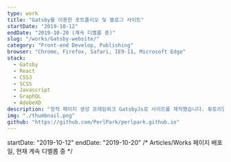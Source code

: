 ```yaml
---
type: work
title: "Gatsby를 이용한 포트폴리오 및 블로그 사이트"
startDate: "2019-10-12"
endDate: "2019-10-20 (계속 디벨롭 중)"
slug: "/works/Gatsby-website/"
category: "Front-end Develop, Publishing"
browser: "Chrome, Firefox, Safari, IE9-11, Microsoft Edge"
stack:
  - Gatsby
  - React
  - CSS3
  - SCSS
  - Javascript
  - GraphQL
  - AdobeXD
description: "정적 페이지 생성 프레임워크 GatsbyJs로 사이트를 제작했습니다. 튜토리얼과 공유되어 있는 테마들을 참고하며 빈 페이지에서부터 차근차근 개발해나갔습니다. 포트폴리오 용 Works 페이지는 블로그 메뉴인 Articles 페이지를 응용하고 마크다운 파일을 커스터마이징하여 생성했습니다. 개발 이전에는 Adobe XD를 이용해 PC/Mobile 두 가지 분기로 디자인했으며, Tablets 구간은 퍼블리싱을 통해 디자인했습니다."
img: "./thumbnail.png"
github: "https://github.com/PerlPark/perlpark.github.io"
---
```


startDate: "2019-10-12"
endDate: "2019-10-20"
/* Articles/Works 페이지 배포일, 현재 계속 디벨롭 중 */
